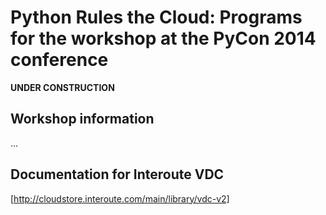Python Rules the Cloud: Programs for the workshop at the PyCon 2014 conference
==============================================================================

**UNDER CONSTRUCTION**

Workshop information
--------------------

...


Documentation for Interoute VDC
-------------------------------

[http://cloudstore.interoute.com/main/library/vdc-v2]


